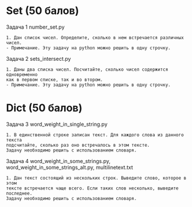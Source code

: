 # Set (50 балов)

Задача 1  number_set.py

    1. Дан список чисел. Определите, сколько в нем встречается различных чисел.
    - Примечание. Эту задачу на python можно решить в одну строчку.

Задача 2 sets_intersect.py

    1. Даны два списка чисел. Посчитайте, сколько чисел содержится одновременно 
    как в первом списке, так и во втором.
    - Примечание. Эту задачу на python можно решить в одну строчку.

# Dict (50 балов)

Задача 3 word_weight_in_single_string.py
    
    1. В единственной строке записан текст. Для каждого слова из данного текста
    подсчитайте, сколько раз оно встречалось в этом тексте.
    Задачу необходимо решить с использованием словаря.

Задача 4 word_weight_in_some_strings.py, word_weight_in_some_strings_alt.py, multilinetext.txt

    1. Дан текст состоящий из нескольких строк. Выведите слово, которое в этом 
    тексте встречается чаще всего. Если таких слов несколько, выведите последнее.
    Задачу необходимо решить с использованием словаря.